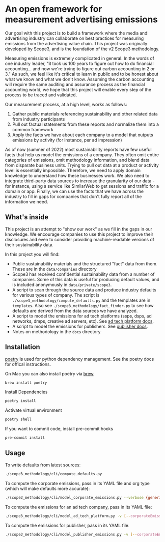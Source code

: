 # An open framework for measurement advertising emissions

Our goal with this project is to build a framework where the media and advertising industry can collaborate on best practices for measuring emissions from the advertising value chain. This project was originally developed by Scope3, and is the foundation of the v2 Scope3 methodology.

Measuring emissions is extremely complicated in general. In the words of one industry leader, "it took us 100 years to figure out how to do financial accounting... and now we're trying to figure out carbon accounting in 2 or 3." As such, we feel like it's critical to learn in public and to be honest about what we know and what we don't know. Assuming the carbon accounting will require the same auditing and assurance process as the financial accounting world, we hope that this project will enable every step of the process to be traced and validated.

Our measurement process, at a high level, works as follows:

1. Gather public materials referencing sustainability and other related data from industry participants
2. Pull out factual statements from these reports and normalize them into a common framework
3. Apply the facts we have about each company to a model that outputs emissions by activity (for instance, per ad impression)

As of now (summer of 2022) most sustainability reports have few useful facts that help us model the emissions of a company. They often omit entire categories of emissions, omit methodology information, and blend data from disparate business units. Trying to pull out data at a product or activity level is essentially impossible. Therefore, we need to apply domain knowledge to understand how these businesses work. We also need to integrate third-party data sources to increase the granularity of our data - for instance, using a service like SimilarWeb to get sessions and traffic for a domain or app. Finally, we can use the facts that we have across the industry to fill in gaps for companies that don't fully report all of the information we need.

## What's inside

This project is an attempt to "show our work" as we fill in the gaps in our knowledge. We encourage companies to use this project to improve their disclosures and even to consider providing machine-readable versions of their sustainability data.

In this project you will find:

- Public sustainability materials and the structured "fact" data from them. These are in the `data/companies` directory
- Scope3 has received confidential sustainability data from a number of companies. Some of this data is useful for producing default values, and is included anonymously in `data/private/scope3`.
- A script to scan through the source data and produce industry defaults for various types of company. The script is `./scope3_methodology/compute_defaults.py` and the templates are in `templates`. Also see `./scope3_methodology/fact_finder.py` to see how defaults are derived from the data sources we have analyzed.
- A script to model the emissions for ad tech platforms (ssps, dsps, ad networks, dmps, creative ad servers, etc). See [ad tech platform docs](docs/ad_tech_model.md).
- A script to model the emissions for publishers. See [publisher docs](docs/publisher_model.md).
- Notes on methodology in the `docs` directory

## Installation

[poetry](https://python-poetry.org/docs/) is used for python dependency management. See the poetry docs for offical instructions.

On Mac you can also install poetry via [brew](https://brew.sh/) 

```sh
brew install poetry
```

Install Dependencies

```sh
poetry install
```

Activate virtual environment

```sh
poetry shell
```

If you want to commit code, install pre-commit hooks

```sh
pre-commit install
```

## Usage

To write defaults from latest sources:

```sh
./scope3_methodology/cli/compute_defaults.py
```

To compute the corporate emissions, pass in its YAML file and org type (which will make defaults more accurate):

```sh
./scope3_methodology/cli/model_corporate_emissions.py --verbose {generic,atp,publisher} [company_file.yaml]
```

To compute the emissions for an ad tech company, pass in its YAML file:

```sh
./scope3_methodology/cli/model_ad_tech_platform.py -v [--corporateEmissionsG]  [--corporateEmissionsGPerRequest] [company_file.yaml]
```

To compute the emissions for publisher, pass in its YAML file:

```sh
./scope3_methodology/cli/model_publisher_emissions.py -v [--corporateEmissionsG]  [--corporateEmissionsGPerImp] [company_file.yaml]

```
